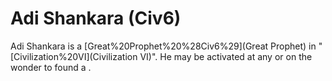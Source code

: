 # Adi Shankara (Civ6)

Adi Shankara is a [Great%20Prophet%20%28Civ6%29](Great Prophet) in "[Civilization%20VI](Civilization VI)". He may be activated at any or on the wonder to found a .